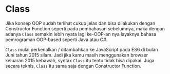 # Class

Jika konsep OOP sudah terlihat cukup jelas dan bisa dilakukan dengan Constructor Function seperti pada pembahasan sebelumnya, maka dengan adanya ```Class``` semakin lebih nyata lagi ke-OOP-an nya layaknya bahasa pemrograman OOP-based seperti Java atau C#.

```Class``` mulai perkenalkan / ditambahkan ke JavaScript pada ES6 di bulan Juni tahun 2015 silam. Jadi jika kamu masih menggunakan browser keluaran 2015 kebawah, syntax ```Class``` itu tentu tidak bisa dipakai. Juga secara teknis, ```Class``` itu sama saja dengan Constructor Function.